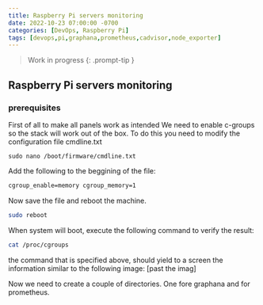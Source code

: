 ```yaml
---
title: Raspberry Pi servers monitoring
date: 2022-10-23 07:00:00 -0700
categories: [DevOps, Raspberry Pi]
tags: [devops,pi,graphana,prometheus,cadvisor,node_exporter]
---
```


> Work in progress
{: .prompt-tip }
## Raspberry Pi servers monitoring


### prerequisites

First of all to make all panels work as intended We need to enable c-groups so the stack will work out of the box. To do this you need to modify the configuration file cmdline.txt

```shell
sudo nano /boot/firmware/cmdline.txt
```

Add the following to the beggining of the file:

```txt
cgroup_enable=memory cgroup_memory=1
```

Now save the file and reboot the machine.

```sh
sudo reboot
```

When system will boot, execute the following command to verify the result:

```sh
cat /proc/cgroups
```

the command that is specified above, should yield to a screen the information similar to the following image:
[past the imag]

Now we need to create a couple of directories. One fore graphana and for prometheus.
